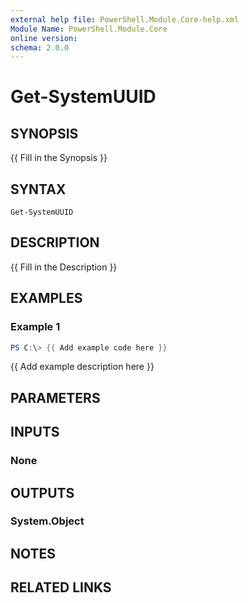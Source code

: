 ```yaml
---
external help file: PowerShell.Module.Core-help.xml
Module Name: PowerShell.Module.Core
online version:
schema: 2.0.0
---
```


# Get-SystemUUID

## SYNOPSIS
{{ Fill in the Synopsis }}

## SYNTAX

```
Get-SystemUUID
```

## DESCRIPTION
{{ Fill in the Description }}

## EXAMPLES

### Example 1
```powershell
PS C:\> {{ Add example code here }}
```

{{ Add example description here }}

## PARAMETERS

## INPUTS

### None

## OUTPUTS

### System.Object
## NOTES

## RELATED LINKS
